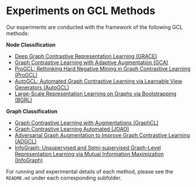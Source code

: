 # Experiments on GCL Methods

Our experiments are conducted with the framework of the following GCL methods:

**Node Classification**

- [Deep Graph Contrastive Representation Learning (GRACE)](https://arxiv.org/pdf/2006.04131.pdf)
- [Graph Contrastive Learning with Adaptive Augmentation (GCA)](https://arxiv.org/pdf/2010.14945.pdf)
- [ProGCL: Rethinking Hard Negative Mining in Graph Contrastive Learning (ProGCL)](https://arxiv.org/pdf/2110.02027.pdf)
- [AutoGCL: Automated Graph Contrastive Learning via Learnable View Generators (AutoGCL)](https://arxiv.org/pdf/2109.10259.pdf)
- [Large-Scale Representation Learning on Graphs via Bootstrapping (BGRL)](https://arxiv.org/pdf/2102.06514.pdf)

**Graph Classification**

- [Graph Contrastive Learning with Augmentations (GraphCL)](https://arxiv.org/pdf/2010.13902.pdf)
- [Graph Contrastive Learning Automated (JOAO)](https://arxiv.org/pdf/2106.07594.pdf)
- [Adversarial Graph Augmentation to Improve Graph Contrastive Learning (ADGCL)](https://arxiv.org/pdf/2106.05819.pdf)
- [InfoGraph: Unsupervised and Semi-supervised Graph-Level Representation Learning via Mutual Information Maximization (InfoGraph)](https://arxiv.org/pdf/1908.01000.pdf)

For running and experimental details of each method, please see the `README.md` under each corresponding subfolder.
